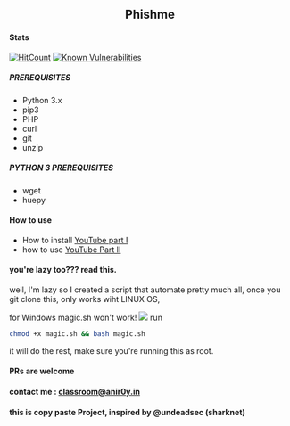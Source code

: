 <h2 align="center">Phishme</h2>


#### Stats
[![HitCount](http://hits.dwyl.com/anir0y/phishme.svg)](http://hits.dwyl.com/anir0y/phishme)
[![Known Vulnerabilities](https://snyk.io/test/github/anir0y/phishme/badge.svg?targetFile=requirements.txt)](https://snyk.io/test/github/anir0y/phishme?targetFile=requirements.txt)
</center>

##### PREREQUISITES

- Python 3.x 
- pip3
- PHP
- curl
- git
- unzip

##### PYTHON 3 PREREQUISITES
- wget
- huepy


#### How to use 

- How to install [YouTube part I ](https://youtu.be/SbSnt-VmvIw)
- how to use [YouTube Part II](https://youtu.be/Xcy36kCGFqQ)


#### you're lazy too??? read this. 
well, I'm lazy so I created a script that automate pretty much all, once you git clone this, only works wiht LINUX OS, 

for Windows magic.sh won't work! ![](http://www.reactiongifs.com/wp-content/uploads/2013/07/running.gif)
run 
``` bash
chmod +x magic.sh && bash magic.sh 
```
it will do the rest, make sure you're running this as root. 


#### PRs are welcome
#### contact me : classroom@anir0y.in 

#### this is copy paste Project, inspired by @undeadsec (sharknet) 
